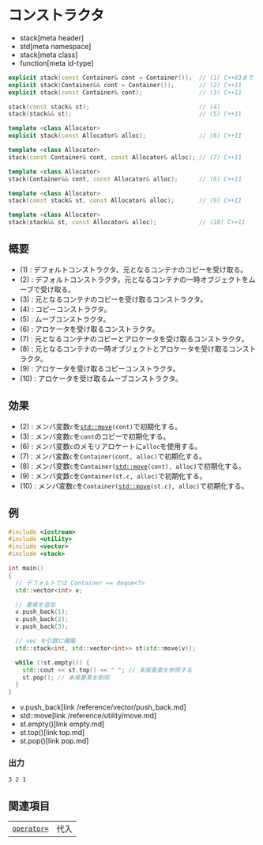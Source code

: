 # コンストラクタ
* stack[meta header]
* std[meta namespace]
* stack[meta class]
* function[meta id-type]

```cpp
explicit stack(const Container& cont = Container());  // (1) C++03まで
explicit stack(Container&& cont = Container());       // (2) C++11
explicit stack(const Container& cont);                // (3) C++11

stack(const stack& st);                               // (4)
stack(stack&& st);                                    // (5) C++11

template <class Allocator>
explicit stack(const Allocator& alloc);               // (6) C++11

template <class Allocator>
stack(const Container& cont, const Allocator& alloc); // (7) C++11

template <class Allocator>
stack(Container&& cont, const Allocator& alloc);      // (8) C++11

template <class Allocator>
stack(const stack& st, const Allocator& alloc);       // (9) C++11

template <class Allocator>
stack(stack&& st, const Allocator& alloc);            // (10) C++11
```

## 概要
- (1) : デフォルトコンストラクタ。元となるコンテナのコピーを受け取る。
- (2) : デフォルトコンストラクタ。元となるコンテナの一時オブジェクトをムーブで受け取る。
- (3) : 元となるコンテナのコピーを受け取るコンストラクタ。
- (4) : コピーコンストラクタ。
- (5) : ムーブコンストラクタ。
- (6) : アロケータを受け取るコンストラクタ。
- (7) : 元となるコンテナのコピーとアロケータを受け取るコンストラクタ。
- (8) : 元となるコンテナの一時オブジェクトとアロケータを受け取るコンストラクタ。
- (9) : アロケータを受け取るコピーコンストラクタ。
- (10) : アロケータを受け取るムーブコンストラクタ。


## 効果
- (2) : メンバ変数`c`を[`std::move`](/reference/utility/move.md)`(cont)`で初期化する。
- (3) : メンバ変数`c`を`cont`のコピーで初期化する。
- (6) : メンバ変数`c`のメモリアロケートに`alloc`を使用する。
- (7) : メンバ変数`c`を`Container(cont, alloc)`で初期化する。
- (8) : メンバ変数`c`を`Container(`[`std::move`](/reference/utility/move.md)`(cont), alloc)`で初期化する。
- (9) : メンバ変数`c`を`Container(st.c, alloc)`で初期化する。
- (10) : メンバ変数`c`を`Container(`[`std::move`](/reference/utility/move.md)`(st.c), alloc)`で初期化する。


## 例
```cpp example
#include <iostream>
#include <utility>
#include <vector>
#include <stack>

int main()
{
  // デフォルトでは Container == deque<T>
  std::vector<int> v;

  // 要素を追加
  v.push_back(1);
  v.push_back(2);
  v.push_back(3);

  // vec を引数に構築
  std::stack<int, std::vector<int>> st(std::move(v));

  while (!st.empty()) {
    std::cout << st.top() << " "; // 末尾要素を参照する
    st.pop(); // 末尾要素を削除
  }
}
```
* v.push_back[link /reference/vector/push_back.md]
* std::move[link /reference/utility/move.md]
* st.empty()[link empty.md]
* st.top()[link top.md]
* st.pop()[link pop.md]

### 出力
```
3 2 1 
```

## 関連項目

| | |
|-------------------------------------------------------------------------------------------|---------------------------------------------------------------|
| [`operator=`](op_assign.md) | 代入 |

